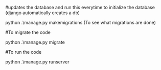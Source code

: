 
#updates the database and run this everytime to initialize the database (django automatically creates a db)

python .\manage.py makemigrations (To see what migrations are done)

#To migrate the code

python .\manage.py migrate

#To run the code

python .\manage.py runserver     

